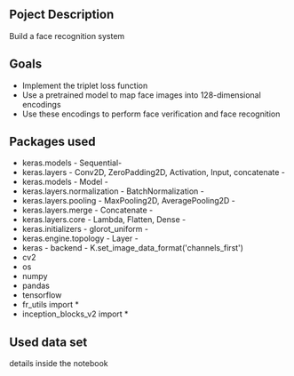 ## Poject Description 
Build a face recognition system 

## Goals 
- Implement the triplet loss function
- Use a pretrained model to map face images into 128-dimensional encodings
- Use these encodings to perform face verification and face recognition

## Packages used 
- keras.models - Sequential-
- keras.layers - Conv2D, ZeroPadding2D, Activation, Input, concatenate -
- keras.models - Model -
- keras.layers.normalization - BatchNormalization -
- keras.layers.pooling - MaxPooling2D, AveragePooling2D -
- keras.layers.merge - Concatenate -
- keras.layers.core - Lambda, Flatten, Dense -
- keras.initializers - glorot_uniform -
- keras.engine.topology - Layer -
- keras - backend -
K.set_image_data_format('channels_first')
- cv2
- os
- numpy 
- pandas 
- tensorflow 
- fr_utils import *
- inception_blocks_v2 import *

## Used data set 
details inside the notebook
